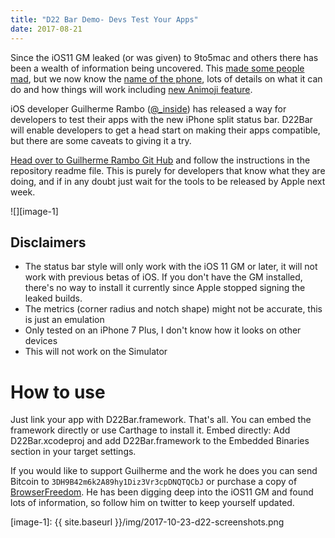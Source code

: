 ```yaml
---
title: "D22 Bar Demo- Devs Test Your Apps"
date: 2017-08-21
---
```

Since the iOS11 GM leaked (or was given) to 9to5mac and others there has been a wealth of information being uncovered. This [made some people mad][1], but we now know the [name of the phone][2], lots of details on what it can do and how things will work including [new Animoji feature][3]. 

iOS developer Guilherme Rambo ([@\_inside][4]) has released a way for developers to test their apps with the new iPhone split status bar. D22Bar will enable developers to get a head start on making their apps compatible, but there are some caveats to giving it a try. 

[Head over to Guilherme Rambo Git Hub][5] and follow the instructions in the repository readme file.  This is purely for developers that know what they are doing, and if in any doubt just wait for the tools to be released by Apple next week.

![][image-1]

## Disclaimers
* The status bar style will only work with the iOS 11 GM or later, it will not work with previous betas of iOS. If you don't have the GM installed, there's no way to install it currently since Apple stopped signing the leaked builds.
* The metrics (corner radius and notch shape) might not be accurate, this is just an emulation
* Only tested on an iPhone 7 Plus, I don't know how it looks on other devices
* This will not work on the Simulator

# How to use
Just link your app with D22Bar.framework. That's all.
You can embed the framework directly or use Carthage to install it.
Embed directly:
Add D22Bar.xcodeproj and add D22Bar.framework to the Embedded Binaries section in your target settings.

If you would like to support Guilherme and the work he does you can send Bitcoin to `3DH9B42m6k2A89hy1Diz3Vr3cpDNQTQCbJ` or purchase a copy of [BrowserFreedom][6]. He has been digging deep into the iOS11 GM and found lots of information, so follow him on twitter to keep yourself updated. 

[1]:	http://www.gr36.com/getting-mad-at-leaks/ "Getting mad at leaks"
[2]:	https://9to5mac.com/2017/09/09/ios-firmware-indicates-apple-to-announce-iphone-8-iphone-8-plus-and-iphone-x-on-tuesday/ "iOS firmware indicates Apple to announce ‘iPhone 8’, ‘iPhone 8 Plus’ and ‘iPhone X’ on Tuesday"
[3]:	https://9to5mac.com/2017/09/08/iphone-8-animoji-3d-emoji-face/ "iPhone 8 to feature Animoji, send 3D animated emoji based off your facial expressions"
[4]:	https://twitter.com/_inside
[5]:	https://github.com/insidegui/D22Bar
[6]:	https://getbrowserfreedom.com/ "BrowserFreedom"

[image-1]:	{{ site.baseurl }}/img/2017-10-23-d22-screenshots.png